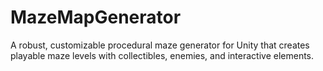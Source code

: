 # MazeMapGenerator
A robust, customizable procedural maze generator for Unity that creates playable maze levels with collectibles, enemies, and interactive elements.

